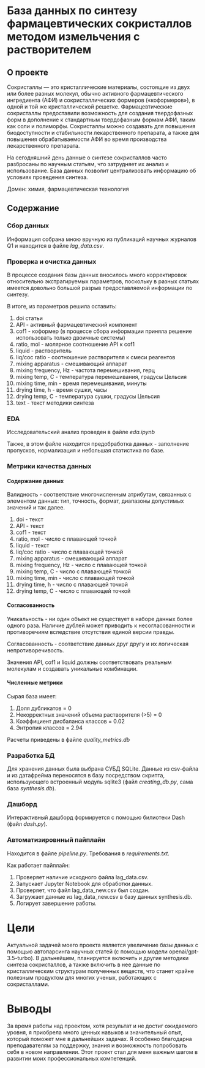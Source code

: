 # База данных по синтезу фармацевтических сокристаллов методом измельчения с растворителем

## О  проекте

Сокристаллы — это кристаллические материалы, состоящие из двух или более разных молекул, обычно активного фармацевтического ингредиента (АФИ) и сокристаллических формеров («коформеров»), в одной и той же кристаллической решетке. Фармацевтические сокристаллы предоставили возможность для создания твердофазных форм в дополнение к стандартным твердофазным формам АФИ, таким как соли и полиморфы. Сокристаллы можно создавать для повышения биодоступности и стабильности лекарственного препарата, а также для повышения обрабатываемости АФИ во время производства лекарственного препарата.

 На сегодняшний день данные о синтезе сокристаллов часто разбросаны по научным статьям, что затрудняет их анализ и использование. База данных позволит централизовать информацию об условиях проведения синтеза.

 Домен: химия, фармацевтическая технология

## Содержание

### Сбор данных

Информация собрана мною вручную из публикаций научных журналов Q1 и находится в файле *lag_data.csv*.

### Проверка и очистка данных

В процессе создания базы данных вносилось много корректировок относительно экстрагируемых параметров, поскольку в разных статьях имеется довольно большой разрыв предоставляемой информации по синтезу.

В итоге, из параметров решила оставить:

1. doi статьи
2. API - активный фармацевтический компонент
3. cof1 - коформер (в процессе сбора информации приняла решение использовать  только двоичные системы)
4. ratio, mol - молярное соотношение API к cof1
5. liquid - растворитель
6. liq/coc ratio - соотношение растворителя к смеси реагентов
7. mixing apparatus - смешивающий аппарат
8. mixing frequency, Hz - частота перемешивания, герц
9. mixing temp, C - температура перемешивания, градусы Цельсия
10. mixing time, min - время перемешивания, минуты
11. drying time, h - время сушки, часы
12. drying temp, C - температура сушки, градусы Цельсия
13. text - текст методики синтеза
    
### EDA

Исследовательский анализ проведен в файле *eda.ipynb*

Также, в этом файле находится предобработка данных - заполнение пропусков, нормализация и небольшая статистика по базе.


### Метрики качества данных

#### Содержание данных

Валидность - соответствие многочисленным атрибутам, связанных с элементом данных: тип, точность, формат, диапазоны допустимых значений и так далее.

1. doi - текст
2. API - текст
3. cof1 - текст
4. ratio, mol - число с плавающей точкой
5. liquid - текст
6. liq/coc ratio - число с плавающей точкой
7. mixing apparatus - смешивающий аппарат
8. mixing frequency, Hz - число с плавающей точкой
9. mixing temp, C - число с плавающей точкой
10. mixing time, min - число с плавающей точкой
11. drying time, h - число с плавающей точкой
12. drying temp, C - число с плавающей точкой

#### Согласованность

Уникальность - ни один объект не существует в наборе данных более одного раза. Наличие дублей может приводить к несогласованности и противоречиям вследствие отсутствия единой версии правды.

Согласованность - соответствие данных друг другу и их логическая непротиворечивость.

Значения API, cof1 и liquid должны соответствовать реальным молекулам и создавать уникальные комбинации.

#### Численные метрики

Сырая база имеет:

1. Доля дубликатов  = 0
2. Некорректных значений объема растворителя  (>5) = 0
3. Коэффициент дисбаланса классов = 0.02
4. Энтропия классов  = 2.94

Расчеты приведены в файле  *quality_metrics.db*

### Разработка БД

Для хранения данных была выбрана СУБД SQLite. Данные из csv-файла и из датафрейма переносятся в базу посредством скрипта, использующего встроенный модуль sqlite3 (файл *creating_db.py*, сама база *synthesis.db*).

### Дашборд

Интерактивный дашборд формируется с помощью билиотеки Dash (файл *dash.py*).

### Автоматизировнный пайплайн

Находится в файле *pipeline.py*. Требования в *requirements.txt*. 

Как работает пайплайн:

1. Проверяет наличие исходного файла lag_data.csv.
2. Запускает Jupyter Notebook для обработки данных.
3. Проверяет, что файл lag_data_new.csv был создан.
4. Загружает данные из lag_data_new.csv в базу данных synthesis.db.
5. Логирует завершение работы.

# Цели

Актуальной задачей моего проекта является увеличение базы данных с помощью автопарсинга научных статей (с помощью модели openai/gpt-3.5-turbo). В дальнейшем, планируется включить и другие методики синтеза сокристаллов, а также включить в нее данные по кристаллическим структурам полученных веществ, что станет крайне полезным продуктом для многих ученых, работающих с сокристаллами.

# Выводы

За время работы над проектом, хотя результат и не достиг ожидаемого уровня, я приобрела много ценных навыков и значительный опыт, который поможет мне в дальнейших задачах. Я особенно благодарна преподавателям за поддержку, знания и возможность попробовать себя в новом направлении. Этот проект стал для меня важным шагом в развитии моих профессиональных компетенций.
